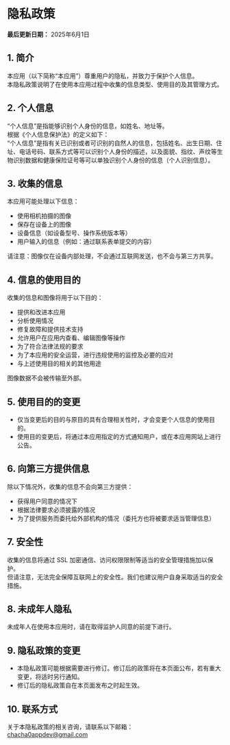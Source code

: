 # 隐私政策

**最后更新日期：** 2025年6月1日

## 1. 简介  
本应用（以下简称“本应用”）尊重用户的隐私，并致力于保护个人信息。  
本隐私政策说明了在使用本应用过程中收集的信息类型、使用目的及其管理方式。

## 2. 个人信息  
“个人信息”是指能够识别个人身份的信息，如姓名、地址等。  
根据《个人信息保护法》的定义如下：  
“个人信息”是指有关已识别或者可识别的自然人的信息，包括姓名、出生日期、住址、电话号码、联系方式等可以识别个人身份的描述，以及面貌、指纹、声纹等生物识别数据和健康保险证号等可以单独识别个人身份的信息（个人识别信息）。

## 3. 收集的信息  
本应用可能处理以下信息：

- 使用相机拍摄的图像  
- 保存在设备上的图像  
- 设备信息（如设备型号、操作系统版本等）  
- 用户输入的信息（例如：通过联系表单提交的内容）

请注意：图像仅在设备内部处理，不会通过互联网发送，也不会与第三方共享。  

## 4. 信息的使用目的  
收集的信息和图像将用于以下目的：

- 提供和改进本应用  
- 分析使用情况  
- 修复故障和提供技术支持  
- 允许用户在应用内查看、编辑图像等操作  
- 为了符合法律法规的要求  
- 为了本应用的安全运营，进行违规使用的监控及必要的应对  
- 与上述使用目的相关的其他用途

图像数据不会被传输至外部。

## 5. 使用目的的变更  

- 仅当变更后的目的与原目的具有合理相关性时，才会变更个人信息的使用目的。  
- 使用目的变更后，将通过本应用指定的方式通知用户，或在本应用网站上进行公告。

## 6. 向第三方提供信息  
除以下情况外，收集的信息不会向第三方提供：

- 获得用户同意的情况下  
- 根据法律要求必须披露的情况  
- 为了提供服务而委托给外部机构的情况（委托方也将被要求适当管理信息）

## 7. 安全性  
收集的信息将通过 SSL 加密通信、访问权限限制等适当的安全管理措施加以保护。  
但请注意，无法完全保障互联网上的安全性。我们也建议用户自身采取适当的安全措施。

## 8. 未成年人隐私  
未成年人在使用本应用时，请在取得监护人同意的前提下进行。

## 9. 隐私政策的变更  
- 本隐私政策可能根据需要进行修订。修订后的政策将在本页面公布，若有重大变更，将适时另行通知。  
- 修订后的隐私政策自在本页面发布之时起生效。

## 10. 联系方式  
关于本隐私政策的相关咨询，请联系以下邮箱：  
[chacha0appdev@gmail.com](mailto:chacha0appdev@gmail.com)
